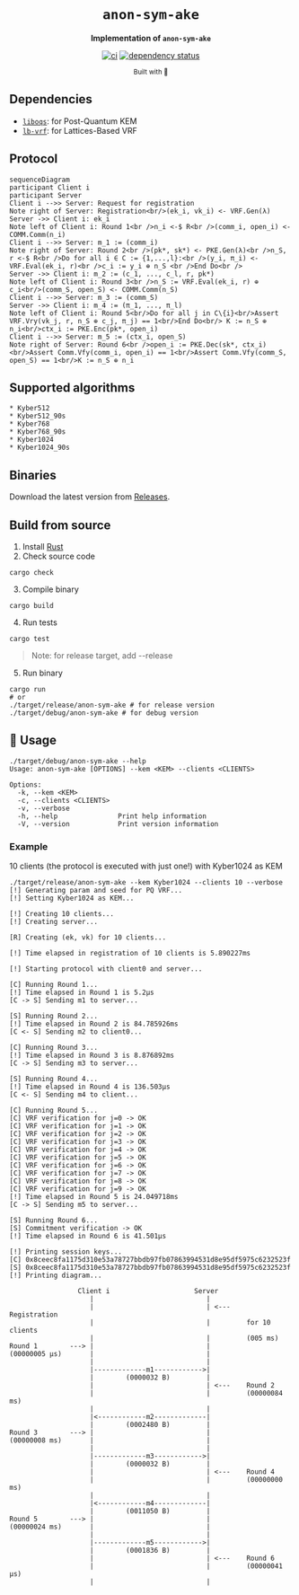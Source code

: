 <div align="center">

  <h1><code>anon-sym-ake</code></h1>

  <strong>Implementation of `anon-sym-ake`</strong>

  [![ci](https://github.com/jiep/anon-sym-ake/actions/workflows/rust.yml/badge.svg)](https://github.com/jiep/anon-sym-ake/actions/workflows/rust.yml)
  [![dependency status](https://deps.rs/repo/github/jiep/anon-sym-ake/status.svg)](https://deps.rs/repo/github/jiep/anon-sym-ake)

  <sub>Built with 🦀</sub>
</div>

## Dependencies

* [`liboqs`](https://github.com/open-quantum-safe/liboqs-rust): for Post-Quantum KEM
* [`lb-vrf`](https://github.com/zhenfeizhang/lb-vrf): for Lattices-Based VRF

## Protocol

```mermaid
sequenceDiagram
participant Client i
participant Server
Client i -->> Server: Request for registration
Note right of Server: Registration<br/>(ek_i, vk_i) <- VRF.Gen(λ)
Server ->> Client i: ek_i
Note left of Client i: Round 1<br />n_i <-$ R<br />(comm_i, open_i) <- COMM.Comm(n_i)
Client i -->> Server: m_1 := (comm_i)
Note right of Server: Round 2<br />(pk*, sk*) <- PKE.Gen(λ)<br />n_S, r <-$ R<br />Do for all i ∈ C := {1,...,l}:<br />(y_i, π_i) <- VRF.Eval(ek_i, r)<br />c_i := y_i ⊕ n_S <br />End Do<br />
Server ->> Client i: m_2 := (c_1, ..., c_l, r, pk*)
Note left of Client i: Round 3<br />n_S := VRF.Eval(ek_i, r) ⊕ c_i<br/>(comm_S, open_S) <- COMM.Comm(n_S) 
Client i -->> Server: m_3 := (comm_S)
Server ->> Client i: m_4 := (π_1, ..., π_l)
Note left of Client i: Round 5<br/>Do for all j in C\{i}<br/>Assert VRF.Vry(vk_j, r, n_S ⊕ c_j, π_j) == 1<br/>End Do<br/> K := n_S ⊕ n_i<br/>ctx_i := PKE.Enc(pk*, open_i)
Client i -->> Server: m_5 := (ctx_i, open_S)
Note right of Server: Round 6<br />open_i := PKE.Dec(sk*, ctx_i)<br/>Assert Comm.Vfy(comm_i, open_i) == 1<br/>Assert Comm.Vfy(comm_S, open_S) == 1<br/>K := n_S ⊕ n_i
```

## Supported algorithms
  
    * Kyber512
    * Kyber512_90s
    * Kyber768
    * Kyber768_90s
    * Kyber1024
    * Kyber1024_90s

## Binaries

Download the latest version from [Releases](https://github.com/jiep/anon-sym-ake/releases).

## Build from source

1. Install [Rust](https://www.rust-lang.org/tools/install)
2. Check source code

```
cargo check
``` 

3. Compile binary

```
cargo build
``` 

4. Run tests

```
cargo test
```

> Note: for release target, add --release

5. Run binary

```
cargo run
# or
./target/release/anon-sym-ake # for release version
./target/debug/anon-sym-ake # for debug version
```

## 🚴 Usage

```
./target/debug/anon-sym-ake --help
Usage: anon-sym-ake [OPTIONS] --kem <KEM> --clients <CLIENTS>

Options:
  -k, --kem <KEM>          
  -c, --clients <CLIENTS>  
  -v, --verbose            
  -h, --help               Print help information
  -V, --version            Print version information
```

### Example

10 clients (the protocol is executed with just one!) with Kyber1024 as KEM

```
./target/release/anon-sym-ake --kem Kyber1024 --clients 10 --verbose
[!] Generating param and seed for PQ VRF...
[!] Setting Kyber1024 as KEM...

[!] Creating 10 clients...
[!] Creating server...

[R] Creating (ek, vk) for 10 clients...

[!] Time elapsed in registration of 10 clients is 5.890227ms

[!] Starting protocol with client0 and server...

[C] Running Round 1...
[!] Time elapsed in Round 1 is 5.2µs
[C -> S] Sending m1 to server...

[S] Running Round 2...
[!] Time elapsed in Round 2 is 84.785926ms
[C <- S] Sending m2 to client0...

[C] Running Round 3...
[!] Time elapsed in Round 3 is 8.876892ms
[C -> S] Sending m3 to server...

[S] Running Round 4...
[!] Time elapsed in Round 4 is 136.503µs
[C <- S] Sending m4 to client...

[C] Running Round 5...
[C] VRF verification for j=0 -> OK
[C] VRF verification for j=1 -> OK
[C] VRF verification for j=2 -> OK
[C] VRF verification for j=3 -> OK
[C] VRF verification for j=4 -> OK
[C] VRF verification for j=5 -> OK
[C] VRF verification for j=6 -> OK
[C] VRF verification for j=7 -> OK
[C] VRF verification for j=8 -> OK
[C] VRF verification for j=9 -> OK
[!] Time elapsed in Round 5 is 24.049718ms
[C -> S] Sending m5 to server...

[S] Running Round 6...
[S] Commitment verification -> OK
[!] Time elapsed in Round 6 is 41.501µs

[!] Printing session keys...
[C] 0x8ceec8fa1175d310e53a78727bbdb97fb07863994531d8e95df5975c6232523f
[S] 0x8ceec8fa1175d310e53a78727bbdb97fb07863994531d8e95df5975c6232523f
[!] Printing diagram...

                 Client i                     Server
                    |                            |
                    |                            | <---    Registration 
                    |                            |         for 10 clients
                    |                            |         (005 ms)
Round 1        ---> |                            |
(00000005 µs)       |                            |
                    |                            |
                    |-------------m1------------>|
                    |        (0000032 B)         |
                    |                            | <---    Round 2
                    |                            |         (00000084 ms)
                    |                            |
                    |<------------m2-------------|
                    |        (0002480 B)         |
Round 3        ---> |                            |
(00000008 ms)       |                            |
                    |                            |
                    |-------------m3------------>|
                    |        (0000032 B)         |   
                    |                            | <---    Round 4
                    |                            |         (00000000 ms)
                    |                            |
                    |<------------m4-------------|
                    |        (0011050 B)         |
Round 5        ---> |                            |
(00000024 ms)       |                            |
                    |                            |
                    |-------------m5------------>|
                    |        (0001836 B)         |   
                    |                            | <---    Round 6
                    |                            |         (00000041 µs)
                    |                            |
```